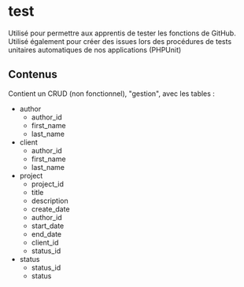 # test
Utilisé pour permettre aux apprentis de tester les fonctions de GitHub.
Utilisé également pour créer des issues lors des procédures de tests unitaires automatiques de nos applications (PHPUnit)

## Contenus
Contient un CRUD (non fonctionnel), "gestion", avec les tables :
- author
  - author_id
  - first_name
  - last_name
- client
  - author_id
  - first_name
  - last_name
- project
  - project_id
  - title
  - description
  - create_date
  - author_id
  - start_date
  - end_date
  - client_id
  - status_id
- status
  - status_id
  - status
